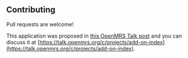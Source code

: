 ## Contributing

Pull requests are welcome!

This application was proposed in [this OpenMRS Talk post](https://talk.openmrs.org/t/replacing-modulus-design-thoughts/9619) 
and you can discuss it at [https://talk.openmrs.org/c/projects/add-on-index](https://talk.openmrs.org/c/projects/add-on-index).
